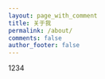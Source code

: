 ```yaml
---
layout: page_with_comment
title: 关于我
permalink: /about/
comments: false
author_footer: false
---
```


1234
